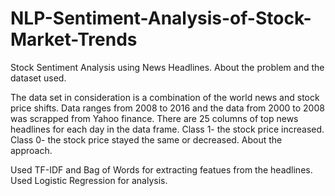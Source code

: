 # NLP-Sentiment-Analysis-of-Stock-Market-Trends
Stock Sentiment Analysis using News Headlines.
About the problem and the dataset used.

The data set in consideration is a combination of the world news and stock price shifts.
Data ranges from 2008 to 2016 and the data from 2000 to 2008 was scrapped from Yahoo finance.
There are 25 columns of top news headlines for each day in the data frame.
Class 1- the stock price increased.
Class 0- the stock price stayed the same or decreased.
About the approach.

Used TF-IDF and Bag of Words for extracting featues from the headlines.
Used Logistic Regression for analysis.
